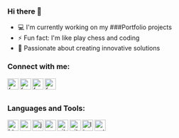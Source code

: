 ### Hi there 👋

- 💻 I'm currently working on my ###Portfolio projects
- ⚡ Fun fact: I'm like play chess and coding
- 🔭 Passionate about creating innovative solutions

### Connect with me: 
[<img align="left" alt="facebook" width="25px" src="https://cdn.jsdelivr.net/npm/simple-icons@3.13.0/icons/googleearth.svg" />][mypages]
[<img align="left" alt="facebook" width="25px" src="https://cdn.jsdelivr.net/npm/simple-icons@3.13.0/icons/facebook.svg" />][facebook]
[<img align="left" alt="facebook" width="25px" src="https://cdn.jsdelivr.net/npm/simple-icons@3.13.0/icons/instagram.svg" />][instagram]
[<img align="left" alt="facebook" width="25px" src="https://cdn.jsdelivr.net/npm/simple-icons@3.13.0/icons/linkedin.svg" />][linkedin]
<br/>
<br/>

### Languages and Tools: 
<img align="left" alt="html" width="25px" src="https://pics.freeicons.io/uploads/icons/png/8804286661557996995-512.png" />
<img align="left" alt="css" width="25px" src="https://pics.freeicons.io/uploads/icons/png/632690741557997006-512.png" />
<img align="left" alt="javascript" width="25px" src="https://pics.freeicons.io/uploads/icons/png/21088442871540553614-512.png" />
<img align="left" alt="react" width="25px" src="https://pics.freeicons.io/uploads/icons/png/20167174151551942641-512.png" />
<img align="left" alt="git" width="25px" src="https://pics.freeicons.io/uploads/icons/png/9374299221540553610-512.png" />
<img align="left" alt="github" width="25px" src="https://pics.freeicons.io/uploads/icons/png/10412341841540553610-512.png" />
<img align="left" alt="linux" width="25px" src="https://pics.freeicons.io/uploads/icons/png/3525127881551941184-512.png" />
<img align="left" alt="python" width="25px" src="https://pics.freeicons.io/uploads/icons/png/12785093741551942290-512.png" />



[facebook]: https://www.facebook.com/profile.php?id=100009685183048
[instagram]: https://www.instagram.com/_kulesza_/
[linkedin]: https://www.linkedin.com/in/jakub-kulesza-a028b6211/
[mypages]: https://www.facebook.com/profile.php?id=100009685183048
